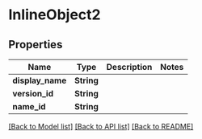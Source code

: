 # InlineObject2

## Properties

Name | Type | Description | Notes
------------ | ------------- | ------------- | -------------
**display_name** | **String** |  | 
**version_id** | **String** |  | 
**name_id** | **String** |  | 

[[Back to Model list]](../README.md#documentation-for-models) [[Back to API list]](../README.md#documentation-for-api-endpoints) [[Back to README]](../README.md)


